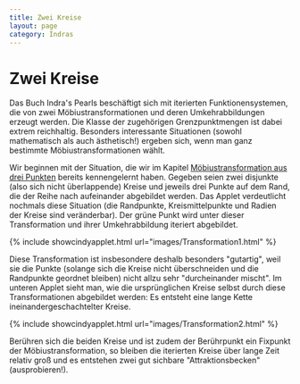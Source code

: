 ```yaml
---
title: Zwei Kreise
layout: page
category: Indras
---
```


# Zwei Kreise

Das Buch Indra's Pearls beschäftigt sich mit iterierten Funktionensystemen, die von zwei Möbiustransformationen und deren Umkehrabbildungen erzeugt werden. Die Klasse der zugehörigen Grenzpunktmengen ist dabei extrem reichhaltig. Besonders interessante Situationen (sowohl mathematisch als auch ästhetisch!) ergeben sich, wenn man ganz bestimmte Möbiustransformationen wählt.

Wir beginnen mit der Situation, die wir im Kapitel [Möbiustransformation aus drei Punkten](4-3.html) bereits kennengelernt haben. Gegeben seien zwei disjunkte (also sich nicht überlappende) Kreise und jeweils drei Punkte auf dem Rand, die der Reihe nach aufeinander abgebildet werden. Das Applet verdeutlicht nochmals diese Situation (die Randpunkte, Kreismittelpunkte und Radien der Kreise sind veränderbar). Der grüne Punkt wird unter dieser Transformation und ihrer Umkehrabbildung iteriert abgebildet.

{% include showcindyapplet.html url="images/Transformation1.html" %}


Diese Transformation ist insbesondere deshalb besonders "gutartig", weil sie die Punkte (solange sich die Kreise nicht überschneiden und die Randpunkte geordnet bleiben) nicht allzu sehr "durcheinander mischt". Im unteren Applet sieht man, wie die ursprünglichen Kreise selbst durch diese Transformationen abgebildet werden: Es entsteht eine lange Kette ineinandergeschachtelter Kreise.

{% include showcindyapplet.html url="images/Transformation2.html" %}


Berühren sich die beiden Kreise und ist zudem der Berührpunkt ein Fixpunkt der Möbiustransformation, so bleiben die iterierten Kreise über lange Zeit relativ groß und es entstehen zwei gut sichbare "Attraktionsbecken" (ausprobieren!).
